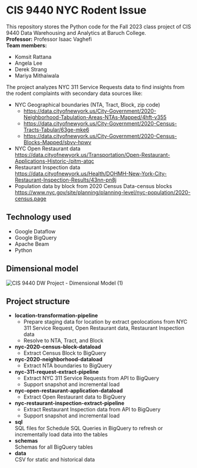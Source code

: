 # CIS 9440 NYC Rodent Issue
This repository stores the Python code for the Fall 2023 class project of CIS 9440 Data Warehousing and Analytics at Baruch College.  
**Professor:** Professor Isaac Vaghefi  
**Team members:**
- Komsit Rattana
- Angela Lee
- Derek Strang
- Mariya Mithaiwala

The project analyzes NYC 311 Service Requests data to find insights from the rodent complaints with secondary data sources like:  
- NYC Geographical boundaries (NTA, Tract, Block, zip code)
  - https://data.cityofnewyork.us/City-Government/2020-Neighborhood-Tabulation-Areas-NTAs-Mapped/4hft-v355
  - https://data.cityofnewyork.us/City-Government/2020-Census-Tracts-Tabular/63ge-mke6
  - https://data.cityofnewyork.us/City-Government/2020-Census-Blocks-Mapped/sbvv-hpwv
- NYC Open Restaurant data  
  https://data.cityofnewyork.us/Transportation/Open-Restaurant-Applications-Historic-/pitm-atqc
- Restaurant Inspection data  
  https://data.cityofnewyork.us/Health/DOHMH-New-York-City-Restaurant-Inspection-Results/43nn-pn8j
- Population data by block from 2020 Census Data-census blocks  
  https://www.nyc.gov/site/planning/planning-level/nyc-population/2020-census.page

## Technology used
- Google Dataflow
- Google BigQuery
- Apache Beam
- Python

## Dimensional model
![CIS 9440 DW Project - Dimensional Model (1)](https://github.com/komsitr/cis9440-nyc-rodent-issue/assets/7727886/f8ab7af2-5366-4d6e-8f4d-ae7496978840)

## Project structure
- **location-transformation-pipeline**
  - Prepare staging data for location by extract geolocations from NYC 311 Service Request, Open Restaurant data, Restaurant Inspection data
  - Resolve to NTA, Tract, and Block
- **nyc-2020-census-block-dataload**
  - Extract Census Block to BigQuery
- **nyc-2020-neighborhood-dataload**
  - Extract NTA boundaries to BigQuery
- **nyc-311-request-extract-pipeline**
  - Extract NYC 311 Service Requests from API to BigQuery
  - Support snapshot and incremental load
- **nyc-open-restaurant-application-dataload**
  - Extract Open Restaurant data to BigQuery
- **nyc-restaurant-inspection-extract-pipeline**
  - Extract Restaurant Inspection data from API to BigQuery
  - Support snapshot and incremental load
- **sql**  
  SQL files for Schedule SQL Queries in BigQuery to refresh or incrementally load data into the tables
- **schemas**  
  Schemas for all BigQuery tables
- **data**  
  CSV for static and historical data
